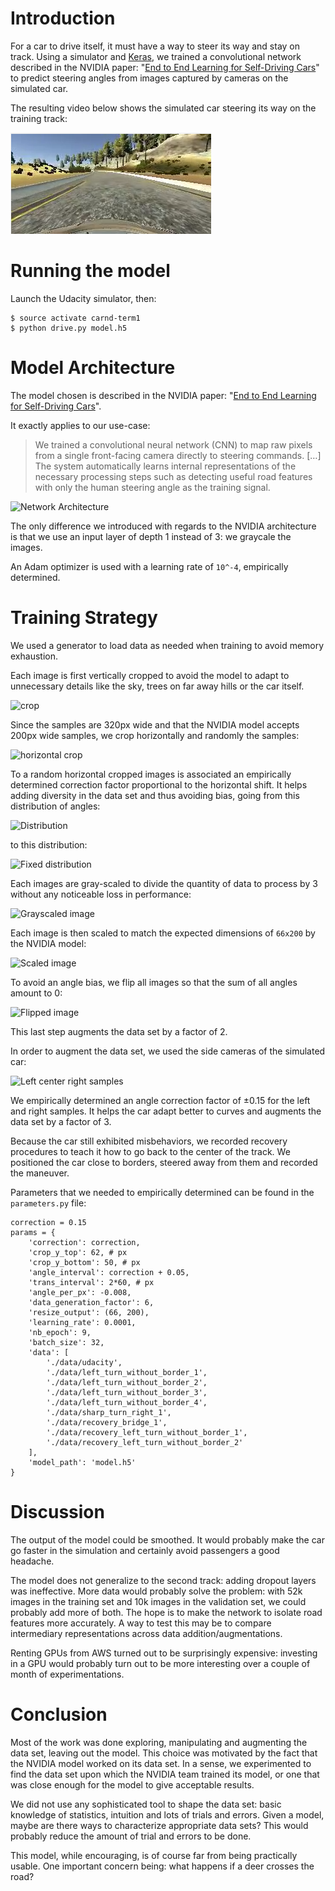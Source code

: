# Introduction

For a car to drive itself, it must have a way to steer its way and stay on
track. Using a simulator and [Keras](https://keras.io), we trained a
convolutional network described in the NVIDIA paper: "[End to End Learning for
Self-Driving
Cars](http://images.nvidia.com/content/tegra/automotive/images/2016/solutions/pdf/end-to-end-dl-using-px.pdf)"
to predict steering angles from images captured by cameras on the simulated car.

The resulting video below shows the simulated car steering its way on the
training track:

[![Video thumbnail](img/thumbnail.png)](https://streamable.com/mawj0)



# Running the model

Launch the Udacity simulator, then:

```
$ source activate carnd-term1
$ python drive.py model.h5
````



# Model Architecture

The model chosen is described in the NVIDIA paper: "[End to End Learning for
Self-Driving
Cars](http://images.nvidia.com/content/tegra/automotive/images/2016/solutions/pdf/end-to-end-dl-using-px.pdf)".

It exactly applies to our use-case:

> We trained a convolutional neural network (CNN) to map raw pixels from a
> single front-facing camera directly to steering commands. […] The system
> automatically learns internal representations of the necessary processing
> steps such as detecting useful road features with only the human steering
> angle as the training signal.

![Network Architecture](img/network.png)

The only difference we introduced with regards to the NVIDIA architecture is
that we use an input layer of depth 1 instead of 3: we graycale the images.

An Adam optimizer is used with a learning rate of `10^-4`, empirically determined.



# Training Strategy

We used a generator to load data as needed when training to avoid memory
exhaustion.

Each image is first vertically cropped to avoid the model to adapt to unnecessary
details like the sky, trees on far away hills or the car itself.

![crop](img/crop.png)

Since the samples are 320px wide and that the NVIDIA model accepts 200px wide
samples, we crop horizontally and randomly the samples:

![horizontal crop](img/horizontal-crop.png)

To a random horizontal cropped images is associated an empirically determined
correction factor proportional to the horizontal shift.  It helps adding
diversity in the data set and thus avoiding bias, going from this distribution
of angles:

![Distribution](img/dist.png)

to this distribution:

![Fixed distribution](img/fixed-dist.png)

Each images are gray-scaled to divide the quantity of data to process by 3
without any noticeable loss in performance:

![Grayscaled image](img/grayscale.png)

Each image is then scaled to match the expected dimensions of `66x200` by the
NVIDIA model:

![Scaled image](img/scale.png)

To avoid an angle bias, we flip all images so that the sum of all angles amount
to 0:

![Flipped image](img/flip.png)

This last step augments the data set by a factor of 2.

In order to augment the data set, we used the side cameras of the simulated car:

![Left center right samples](img/left_center_right.png)

We empirically determined an angle correction factor of ±0.15 for the left and
right samples.  It helps the car adapt better to curves and augments the data set
by a factor of 3.

Because the car still exhibited misbehaviors, we recorded recovery procedures to
teach it how to go back to the center of the track.  We positioned the car close
to borders, steered away from them and recorded the maneuver.

Parameters that we needed to empirically determined can be found in the `parameters.py`
file:

```
correction = 0.15
params = {
    'correction': correction,
    'crop_y_top': 62, # px
    'crop_y_bottom': 50, # px
    'angle_interval': correction + 0.05,
    'trans_interval': 2*60, # px
    'angle_per_px': -0.008,
    'data_generation_factor': 6,
    'resize_output': (66, 200),
    'learning_rate': 0.0001,
    'nb_epoch': 9,
    'batch_size': 32,
    'data': [
        './data/udacity',
        './data/left_turn_without_border_1',
        './data/left_turn_without_border_2',
        './data/left_turn_without_border_3',
        './data/left_turn_without_border_4',
        './data/sharp_turn_right_1',
        './data/recovery_bridge_1',
        './data/recovery_left_turn_without_border_1',
        './data/recovery_left_turn_without_border_2'
    ],
    'model_path': 'model.h5'
}
```



# Discussion

The output of the model could be smoothed. It would probably make the car go
faster in the simulation and certainly avoid passengers a good headache.

The model does not generalize to the second track: adding dropout layers was
ineffective. More data would probably solve the problem: with 52k images in the
training set and 10k images in the validation set, we could probably add more of
both. The hope is to make the network to isolate road features more accurately. A
way to test this may be to compare intermediary representations across data
addition/augmentations.

Renting GPUs from AWS turned out to be surprisingly expensive: investing in a
GPU would probably turn out to be more interesting over a couple of month of
experimentations.



# Conclusion

Most of the work was done exploring, manipulating and augmenting the data set,
leaving out the model. This choice was motivated by the fact that the NVIDIA
model worked on its data set.  In a sense, we experimented to find the data set
upon which the NVIDIA team trained its model, or one that was close enough for
the model to give acceptable results.

We did not use any sophisticated tool to shape the data set: basic knowledge of
statistics, intuition and lots of trials and errors. Given a model, maybe are
there ways to characterize appropriate data sets? This would probably reduce the
amount of trial and errors to be done.

This model, while encouraging, is of course far from being practically
usable. One important concern being: what happens if a deer crosses the road?

